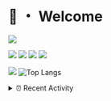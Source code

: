 # 👋 ・ Welcome
![](https://komarev.com/ghpvc/?username=Lorenzo0111)

![](https://img.shields.io/badge/Java-ED8B00?style=for-the-badge&logo=java&logoColor=white)
![](https://img.shields.io/badge/JavaScript-323330?style=for-the-badge&logo=javascript&logoColor=F7DF1E)
![](https://img.shields.io/badge/Node.js-339933?style=for-the-badge&logo=nodedotjs&logoColor=white)
![](https://img.shields.io/badge/React-20232A?style=for-the-badge&logo=react&logoColor=61DAFB)

[![](https://github-readme-stats.vercel.app/api?username=Lorenzo0111&show_icons=true&count_private=true)](https://github.com/Lorenzo0111)
![Top Langs](https://github-readme-stats.vercel.app/api/top-langs/?username=Lorenzo0111&layout=compact)

<details>
<summary>⏰ Recent Activity</summary>

<!--RECENT_ACTIVITY:start-->
1. ![issueClosed] **Issue closed:** [ZombieStriker/QualityArmoryVehicles2#74](https://github.com/ZombieStriker/QualityArmoryVehicles2/issues/74)
2. ![issueClosed] **Issue closed:** [ZombieStriker/QualityArmoryVehicles2#91](https://github.com/ZombieStriker/QualityArmoryVehicles2/issues/91)
3. ![issueClosed] **Issue closed:** [ZombieStriker/QualityArmoryVehicles2#75](https://github.com/ZombieStriker/QualityArmoryVehicles2/issues/75)
4. ![release] Released [v2.0.6](https://github.com/ZombieStriker/QualityArmory/releases/tag/v2.0.6) in [ZombieStriker/QualityArmory](https://github.com/ZombieStriker/QualityArmory)
5. ![issueClosed] **Issue closed:** [ZombieStriker/QualityArmory#259](https://github.com/ZombieStriker/QualityArmory/issues/259)
6. ![issueClosed] **Issue closed:** [ZombieStriker/QualityArmory#229](https://github.com/ZombieStriker/QualityArmory/issues/229)
7. ![comment] **Commented:** [ZombieStriker/QualityArmory#292](https://github.com/ZombieStriker/QualityArmory/issues/292#issuecomment-1077459997)
8. ![comment] **Commented:** [ZombieStriker/QualityArmory#286](https://github.com/ZombieStriker/QualityArmory/pull/286#issuecomment-1077459032)
9. ![comment] **Commented:** [ZombieStriker/QualityArmory#284](https://github.com/ZombieStriker/QualityArmory/pull/284#issuecomment-1077459006)
10. ![comment] **Commented:** [ZombieStriker/QualityArmory#291](https://github.com/ZombieStriker/QualityArmory/pull/291#issuecomment-1077458984)
<!--RECENT_ACTIVITY:end-->


<!--RECENT_ACTIVITY:last_update-->
Last Updated: Thursday, March 24th, 2022, 12:21:46 PM
<!--RECENT_ACTIVITY:last_update_end-->
</details>

[issueOpened]: https://cdn.jsdelivr.net/gh/Readme-Workflows/Readme-Icons@main/icons/octicons/IssueOpenedOld.svg
[issueClosed]: https://cdn.jsdelivr.net/gh/Readme-Workflows/Readme-Icons@main/icons/octicons/IssueClosedOld.svg

[prOpened]: https://cdn.jsdelivr.net/gh/Readme-Workflows/Readme-Icons@main/icons/octicons/PullRequestOpened.svg
[prClosed]: https://cdn.jsdelivr.net/gh/Readme-Workflows/Readme-Icons@main/icons/octicons/PullRequestClosed.svg
[prMerged]: https://cdn.jsdelivr.net/gh/Readme-Workflows/Readme-Icons@main/icons/octicons/PullRequestMerged.svg

[comment]: https://cdn.jsdelivr.net/gh/Readme-Workflows/Readme-Icons@main/icons/octicons/Comment.svg

[changesRequested]: https://cdn.jsdelivr.net/gh/Readme-Workflows/Readme-Icons@main/icons/octicons/RequestedChanges.svg
[approved]: https://cdn.jsdelivr.net/gh/Readme-Workflows/Readme-Icons@main/icons/octicons/ApprovedChanges.svg

[repoCreated]: https://cdn.jsdelivr.net/gh/Readme-Workflows/Readme-Icons@main/icons/octicons/Repository.svg
[release]: https://cdn.jsdelivr.net/gh/Readme-Workflows/Readme-Icons@main/icons/octicons/Release.svg
[star]: https://cdn.jsdelivr.net/gh/Readme-Workflows/Readme-Icons@main/icons/octicons/StarredRepository.svg
[wiki]: https://cdn.jsdelivr.net/gh/Readme-Workflows/Readme-Icons@main/icons/octicons/Wiki.svg
[fork]: https://cdn.jsdelivr.net/gh/Readme-Workflows/Readme-Icons@main/icons/octicons/ForkedRepository.svg
[people]: https://cdn.jsdelivr.net/gh/Readme-Workflows/Readme-Icons@main/icons/octicons/People.svg
